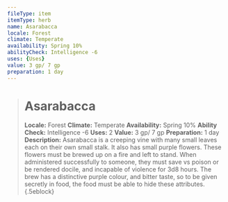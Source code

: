 ```yaml
---
fileType: item
itemType: herb
name: Asarabacca
locale: Forest
climate: Temperate
availability: Spring 10%
abilityCheck: Intelligence -6
uses: {Uses}
value: 3 gp/ 7 gp
preparation: 1 day
---
```

>#  Asarabacca
>
> **Locale:** Forest
> **Climate:** Temperate
> **Availability:** Spring 10%
> **Ability Check:** Intelligence -6
> **Uses:** 2
> **Value:** 3 gp/ 7 gp
> **Preparation:** 1 day
> **Description:** Asarabacca is a creeping vine with many small leaves each on their own small stalk. It also has small purple flowers. These flowers must be brewed up on a fire and left to stand. When administered successfully to someone, they must save vs poison or be rendered docile, and incapable of violence for 3d8 hours. The brew has a distinctive purple colour, and bitter taste, so to be given secretly in food, the food must be able to hide these attributes.
{.5eblock}


